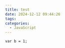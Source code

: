 ```yaml
---
title: test
date: 2024-12-12 09:44:26
tags:
categories:
  - JavaScript
---
```


```
var b = 1;



```